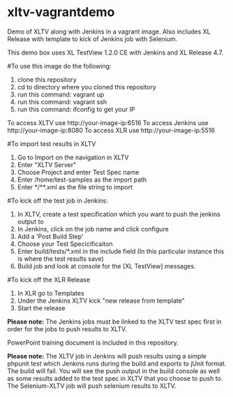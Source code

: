# xltv-vagrantdemo
Demo of XLTV along with Jenkins in a vagrant image.
Also includes XL Release with template to kick of Jenkins job with Selenium.

This demo box uses XL TestView 1.2.0 CE with Jenkins and XL Release 4.7.

#To use this image do the following:

1. clone this repository
2. cd to directory where you cloned this repository
3. run this command: vagrant up
4. run this command: vagrant ssh
5. run this command: ifconfig to get your IP

To access XLTV use http://your-image-ip:6516
To access Jenkins use http://your-image-ip:8080
To access XLR use http://your-image-ip:5516

#To import test results in XLTV
1. Go to Import on the navigation in XLTV
2. Enter "XLTV Server"
3. Choose Project and enter Test Spec name
4. Enter /home/test-samples as the import path
5. Enter */**.xml as the file string to import

#To kick off the test job in Jenkins:
1. In XLTV, create a test specification which you want to push the jenkins output to
2. In Jenkins, click on the job name and click configure
3. Add a 'Post Build Step'
4. Choose your Test Specicificaiton
5. Enter build/tests/*.xml in the include field (In this particular instance this is where the test results save)
5. Build job and look at console for the [XL TestView] messages.

#To kick off the XLR Release
1. In XLR go to Templates
2. Under the Jenkins XLTV kick "new release from template"
3. Start the release

<b>Please note:</b> The Jenkins jobs must be linked to the XLTV test spec first in order for the jobs to push results to XLTV.

PowerPoint training document is included in this repository.

<b>Please note:</b>  The XLTV job in Jenkins will push results using a simple phpunit test which Jenkins runs during the build and exports to jUnit format.  The build will fail.  You will see the push output in the build console as well as some results added to the test spec in XLTV that you choose to push to.  The Selenium-XLTV job will push selenium results to XLTV.
